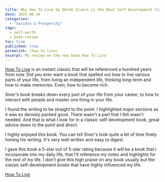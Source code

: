 ```yaml
---
title: Why How To Live by Derek Sivers is the Next Self-Development Classic You'll Reference for Life
date: 2021-06-24
categories:
  - "Success & Prosperity"
tags:
  - self-worth
  - book-review
toc: true
published: true
permalink: /how-to-live/
excerpt: My review on the new book How To Live
---
```

[How To Live](https://sive.rs/h) is an instant classic that will be referenced a hundred years from now. Did you ever want a book that spelled out how to live various parts of your life, from living an independent life, thinking long-term and how to make memories. Even, how to become rich.

Siver's book breaks down every part of your life from your career, to how to interact with people and master one thing in your life.

I found the writing to be straight to the point. I highlighted major sections as it was so densely packed good. There wasn't a part that I felt wasn't needed. And that is what I look for in a classic self-development book, great advice down to the point and direct.

I highly enjoyed this book. You can tell Siver's took quite a bit of time finely honing his writing. It's very well written and easy to digest.

I gave this book a 5-star out of 5-star rating because it will be a book that I incorporate into my daily life, that I'll reference my notes and highlights for the rest of my life. I don't give this high praise on any book usually but the classic self-development books that have highly influenced my life.

[How To Live](https://sive.rs/h)